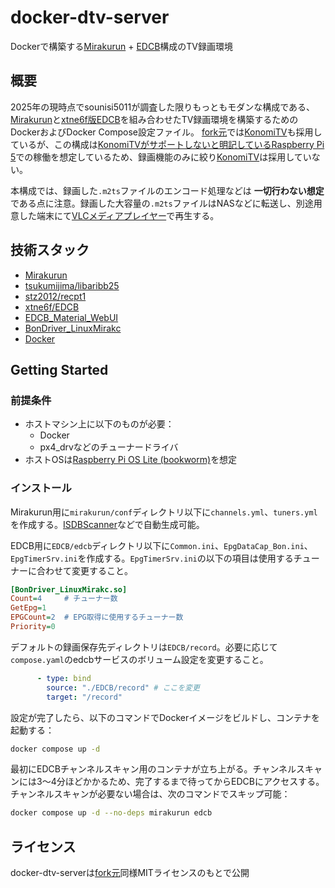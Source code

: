# docker-dtv-server

Dockerで構築する[Mirakurun] + [EDCB]構成のTV録画環境

[Mirakurun]: https://github.com/Chinachu/Mirakurun
[EDCB]: https://github.com/xtne6f/EDCB

## 概要

2025年の現時点でsounisi5011が調査した限りもっともモダンな構成である、[Mirakurun]と[xtne6f版EDCB][EDCB]を組み合わせたTV録画環境を構築するためのDockerおよびDocker Compose設定ファイル。
[fork元]では[KonomiTV]も採用しているが、この構成は[KonomiTVがサポートしないと明記しているRaspberry Pi 5](https://github.com/tsukumijima/KonomiTV/blob/bfe9577c004bd53bae4cae889245f7a1940798ba/Readme.md#%E5%8B%95%E4%BD%9C%E7%92%B0%E5%A2%83)での稼働を想定しているため、録画機能のみに絞り[KonomiTV]は採用していない。

[fork元]: https://github.com/nunawa/docker-dtv-server

本構成では、録画した`.m2ts`ファイルのエンコード処理などは **一切行わない想定** である点に注意。録画した大容量の`.m2ts`ファイルはNASなどに転送し、別途用意した端末にて[VLCメディアプレイヤー][VLC]で再生する。

[KonomiTV]: https://github.com/tsukumijima/KonomiTV
[VLC]: https://www.videolan.org/vlc/

## 技術スタック

- [Mirakurun]
- [tsukumijima/libaribb25](https://github.com/tsukumijima/libaribb25)
- [stz2012/recpt1](https://github.com/stz2012/recpt1)
- [xtne6f/EDCB][EDCB]
- [EDCB_Material_WebUI](https://github.com/EMWUI/EDCB_Material_WebUI)
- [BonDriver_LinuxMirakc](https://github.com/matching/BonDriver_LinuxMirakc)
- [Docker](https://www.docker.com/)

## Getting Started

### 前提条件

- ホストマシン上に以下のものが必要：
  - Docker
  - px4_drvなどのチューナードライバ
- ホストOSは[Raspberry Pi OS Lite (bookworm)](https://www.raspberrypi.com/software/operating-systems/#raspberry-pi-os-64-bit)を想定

### インストール

Mirakurun用に`mirakurun/conf`ディレクトリ以下に`channels.yml`、`tuners.yml`を作成する。[ISDBScanner](https://github.com/tsukumijima/ISDBScanner)などで自動生成可能。

EDCB用に`EDCB/edcb`ディレクトリ以下に`Common.ini`、`EpgDataCap_Bon.ini`、`EpgTimerSrv.ini`を作成する。`EpgTimerSrv.ini`の以下の項目は使用するチューナーに合わせて変更すること。

```ini
[BonDriver_LinuxMirakc.so]
Count=4     # チューナー数
GetEpg=1
EPGCount=2  # EPG取得に使用するチューナー数
Priority=0
```

デフォルトの録画保存先ディレクトリは`EDCB/record`。必要に応じて`compose.yaml`のedcbサービスのボリューム設定を変更すること。

```yaml
      - type: bind
        source: "./EDCB/record" # ここを変更
        target: "/record"
```

設定が完了したら、以下のコマンドでDockerイメージをビルドし、コンテナを起動する：

```bash
docker compose up -d
```

最初にEDCBチャンネルスキャン用のコンテナが立ち上がる。チャンネルスキャンには3〜4分ほどかかるため、完了するまで待ってからEDCBにアクセスする。チャンネルスキャンが必要ない場合は、次のコマンドでスキップ可能：

```bash
docker compose up -d --no-deps mirakurun edcb
```

## ライセンス

docker-dtv-serverは[fork元]同様MITライセンスのもとで公開

